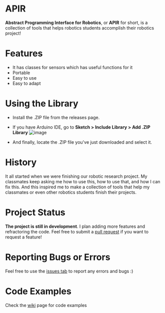 # APIR
**Abstract Programming Interface for Robotics**, or **APIR** for short, is a collection of tools that helps robotics students accomplish their robotics project!

# Features
- It has classes for sensors which has useful functions for it
- Portable
- Easy to use
- Easy to adapt

# Using the Library
- Install the .ZIP file from the releases page.

- If you have Arduino IDE, go to **Sketch > Include Library > Add .ZIP Library**
![image](https://user-images.githubusercontent.com/79918051/235280104-cad9c829-4d14-4910-9f49-2e85e458fb63.png)

- And finally, locate the .ZIP file you've just downloaded and select it.

# History
It all started when we were finishing our robotic research project. My classmates keep asking me how to use this, how to use that, and how I can fix this. And this inspired me to make a collection of tools that help my classmates or even other robotics students finish their projects.

# Project Status
**The project is still in development**. I plan adding more features and refractoring the code. Feel free to submit a [pull request](https://github.com/QuadraBoy/APIR/pulls) if you want to request a feature!

# Reporting Bugs or Errors
Feel free to use the [issues tab](https://github.com/QuadraBoy/APIR/issues) to report any errors and bugs :)

# Code Examples
Check the [wiki](https://github.com/QuadraBoy/APIR/wiki) page for code examples

